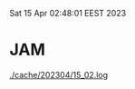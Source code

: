 Sat 15 Apr 02:48:01 EEST 2023
# JAM
<a href='./cache/202304/15_02.log'>./cache/202304/15_02.log</a>
